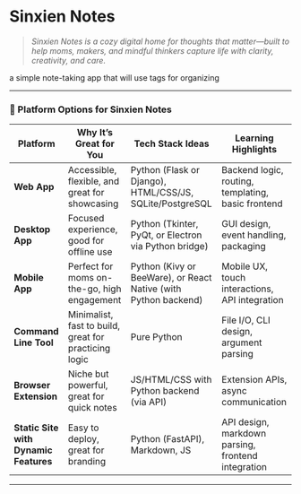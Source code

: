 # Sinxien Notes
> _Sinxien Notes is a cozy digital home for thoughts that matter—built to help moms, makers, and mindful thinkers capture life with clarity, creativity, and care._

a simple note-taking app that will use tags for organizing

---

### 🧭 Platform Options for Sinxien Notes 

| Platform        | Why It’s Great for You | Tech Stack Ideas | Learning Highlights |
|----------------|------------------------|------------------|---------------------|
| **Web App**    | Accessible, flexible, and great for showcasing | Python (Flask or Django), HTML/CSS/JS, SQLite/PostgreSQL | Backend logic, routing, templating, basic frontend |
| **Desktop App**| Focused experience, good for offline use | Python (Tkinter, PyQt, or Electron via Python bridge) | GUI design, event handling, packaging |
| **Mobile App** | Perfect for moms on-the-go, high engagement | Python (Kivy or BeeWare), or React Native (with Python backend) | Mobile UX, touch interactions, API integration |
| **Command Line Tool** | Minimalist, fast to build, great for practicing logic | Pure Python | File I/O, CLI design, argument parsing |
| **Browser Extension** | Niche but powerful, great for quick notes | JS/HTML/CSS with Python backend (via API) | Extension APIs, async communication |
| **Static Site with Dynamic Features** | Easy to deploy, great for branding | Python (FastAPI), Markdown, JS | API design, markdown parsing, frontend integration |

---

